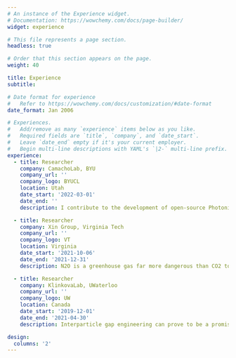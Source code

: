 ```yaml
---
# An instance of the Experience widget.
# Documentation: https://wowchemy.com/docs/page-builder/
widget: experience

# This file represents a page section.
headless: true

# Order that this section appears on the page.
weight: 40

title: Experience
subtitle:

# Date format for experience
#   Refer to https://wowchemy.com/docs/customization/#date-format
date_format: Jan 2006

# Experiences.
#   Add/remove as many `experience` items below as you like.
#   Required fields are `title`, `company`, and `date_start`.
#   Leave `date_end` empty if it's your current employer.
#   Begin multi-line descriptions with YAML's `|2-` multi-line prefix.
experience:
  - title: Researcher
    company: CamachoLab, BYU
    company_url: ''
    company_logo: BYUCL
    location: Utah
    date_start: '2022-03-01'
    date_end: ''
    description: I contribute to the development of open-source Photonic Integrated Circuits simulation packages (called Simphony and SiPANN). I am also a top contributor of gdsfactory, an open-source EDA tool for PICs

  - title: Researcher
    company: Xin Group, Virginia Tech
    company_url: ''
    company_logo: VT
    location: Virginia
    date_start: '2021-10-06'
    date_end: '2021-12-31'
    description: N2O is a greenhouse gas far more dangerous than CO2 to the ozone layer. I focused ondevloping efficient and cost-effective nanocatalysts to mitigate N2O levels in the atmosphere using DFT and MD computations.

  - title: Researcher
    company: KlinkovaLab, UWaterloo
    company_url: ''
    company_logo: UW
    location: Canada
    date_start: '2019-12-01'
    date_end: '2021-04-30'
    description: Interparticle gap engineering can prove to be a promising platform for designing high g-factor plasmonic nanopolymers. I studied the chiroptical properties of a novel plasmonic polymer through FDTD simulations. I also worked on a project where I studied the structural stability of nanocatalysts using computational methods.

design:
  columns: '2'
---
```

